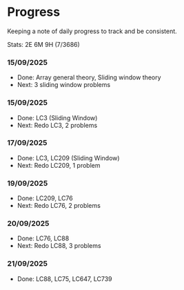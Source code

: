 # Progress

Keeping a note of daily progress to track and be consistent.

Stats: 2E 6M 9H (7/3686)

### 15/09/2025
- Done: Array general theory, Sliding window theory
- Next: 3 sliding window problems

### 15/09/2025
- Done: LC3 (Sliding Window)
- Next: Redo LC3, 2 problems

### 17/09/2025
- Done: LC3, LC209 (Sliding Window)
- Next: Redo LC209, 1 problem

### 19/09/2025
- Done: LC209, LC76
- Next: Redo LC76, 2 problems

### 20/09/2025
- Done: LC76, LC88
- Next: Redo LC88, 3 problems

### 21/09/2025
- Done: LC88, LC75, LC647, LC739
